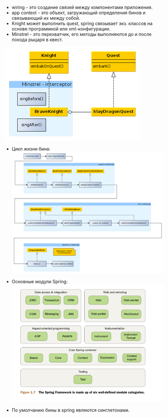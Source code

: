 * wiring - это создание связей между компонентами приложения.
* app context - это объект, загружающий определения бинов и связывающий их между собой.
* Knight может выполнить quest, spring связывает экз. классов на основе программной или xml-конфигурации.
* Minstrel - это перехватчик, его методы выполняются до и после похода рыцаря в квест.

 ![classes](classes.png)

* Цикл жизни бина:
 ![lifecycle](beanLifecycle.png)

* Основные модули Spring:
![parts](springParts)
* По умолчанию бины в spring являются синглетонами.
